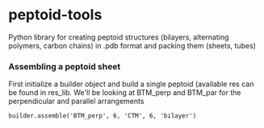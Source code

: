 # peptoid-tools
Python library for creating peptoid structures (bilayers, alternating polymers, carbon chains) in .pdb format and packing them (sheets, tubes)

### Assembling a peptoid sheet
First initialize a builder object and build a single peptoid (available res can be found in res_lib. We'll be looking at BTM_perp and BTM_par for the perpendicular and parallel arrangements

```builder = assembler.Builder()
builder.assemble('BTM_perp', 6, 'CTM', 6, 'bilayer')
```
